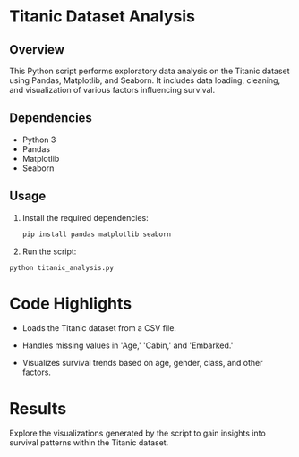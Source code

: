 # Titanic Dataset Analysis

## Overview
This Python script performs exploratory data analysis on the Titanic dataset using Pandas, Matplotlib, and Seaborn. It includes data loading, cleaning, and visualization of various factors influencing survival.

## Dependencies
- Python 3
- Pandas
- Matplotlib
- Seaborn

## Usage
1. Install the required dependencies:

   ```bash
   pip install pandas matplotlib seaborn
   ```

2. Run the script:
  ```bash
  python titanic_analysis.py
```

# Code Highlights
- Loads the Titanic dataset from a CSV file.

- Handles missing values in 'Age,' 'Cabin,' and 'Embarked.'

- Visualizes survival trends based on age, gender, class, and other factors.

# Results
Explore the visualizations generated by the script to gain insights into survival patterns within the Titanic dataset.

